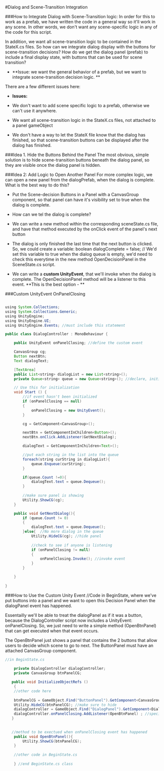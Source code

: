 #Dialog and Scene-Transition Integration

###How to Integrate Dialog with Scene-Transition logic:
In order for this to work as a prefab, we have written the code in a general way so it'll work in any scene. In other words,  we don't want any scene-specific logic in any of the code for this script. 

In addition, we want all scene-transition logic to be contained in the StateX.cs files. So how can we integrate dialog display with the buttons for scene-transition decisions? How do we get the dialog panel (prefab) to include a final display state, with buttons that can be used for scene transition?

- **Issue: we want the general behavior of a prefab, but we want to integrate scene-transition decision logic. ** 

There are a few different issues here:
 
  - **Issues:**

   - We don't want to add scene specific logic to a prefab, otherwise we can't use it anywhere. 
   - We want all scene-transition logic in the StateX.cs files, not attached to a panel gameObject
   - We don't have a way to let the StateX file know that the dialog has finished, so that scene-transition buttons can be displayed after the dialog has finished.
   
###Idea 1. Hide the Buttons Behind the Panel
  The most obvious, simple solution is to hide scene-transition buttons beneath the dialog panel, so they are visible once the dialog panel is hidden.  

###Idea 2: Add Logic to Open Another Panel
For more complex logic, we can open a new panel from the dialogPrefab, when the dialog is complete.  What is the best way to do this?  

 - Put the Scene-decision Buttons in a Panel with a CanvasGroup component, so that panel can have it's visibility set to true when the dialog is complete.

 -  How can we tel the dialog is complete?
 
 -  We can write a new method within the corresponding sceneState.cs file, and have that method executed by the onClick event of the panel's next button
 -  The dialog is only finished the last time that the next button is clicked.  So, we could create a variable:  boolean dialogComplete = false; //
We'd set this variable to true when the dialog queue is empty, we'd need to check this everytime in the new method OpenDecisionPanel in the SceneState.cs script.
 - We can write a **custom UnityEvent**, that we'll invoke when the dialog is complete.  The OpenDecisionPanel method will be a listener to this event.  **This is the best option - **

###Custom UnityEvent OnPanelClosing

```java

using System.Collections;
using System.Collections.Generic;
using UnityEngine;
using UnityEngine.UI;
using UnityEngine.Events; //must include this statement

public class DialogController : MonoBehaviour {

    public UnityEvent onPanelClosing; //define the custom event

    CanvasGroup cg;
    Button nextBtn;
    Text dialogText;

    [TextArea]
    public List<string> dialogList = new List<string>();
    private Queue<string> queue = new Queue<string>(); //declare, initialize

	// Use this for initialization
	void Start () {
        //if event hasn't been initialized
        if (onPanelClosing == null)
        {
            onPanelClosing = new UnityEvent();
        }

        cg = GetComponent<CanvasGroup>();

        nextBtn = GetComponentInChildren<Button>();
        nextBtn.onClick.AddListener(GetNextDialog);

        dialogText = GetComponentInChildren<Text>();

        //put each string in the list into the queue
        foreach(string curString in dialogList){
            queue.Enqueue(curString);
        }

        if(queue.Count !=0){
            dialogText.text = queue.Dequeue();
        }
    
        //make sure panel is showing
        Utility.ShowCG(cg);
	}

    public void GetNextDialog(){
        if (queue.Count != 0)
        {
            dialogText.text = queue.Dequeue();
        }else{  //No more dialog in the queue
            Utility.HideCG(cg); //hide panel
    
            //check to see if anyone is listening
            if (onPanelClosing != null)
            {
                onPanelClosing.Invoke(); //invoke event        
            }
        }

    }
	
}

```
###How to Use the Custom Unity Event
//Code in BeginState, where we've put buttons into a panel and we want to open this Decision Panel when the dialogPanel event has happened.

Essentailly we'll be able to treat the dialogPanel as if it was a button, because the DialogController script now includes a UnityEvent: onPanelClosing.  So, we just need to write a simple method (OpenBtnPanel) that can get executed when that event occurs.  

The OpenBtnPanel just shows a panel that contains the 2 buttons that allow users to decide which scene to go to next.  The ButtonPanel must have an attached CanvasGroup component.



```java
//in BeginState.cs
  
    private DialogController dialogController;
    private CanvasGroup btnPanelCG;

   public void InitializeObjectRefs ()
	{
    //other code here
    
    btnPanelCG = GameObject.Find("ButtonPanel").GetComponent<CanvasGroup>();
    Utility.HideCG(btnPanelCG); //make sure to hide 
    dialogController = GameObject.Find("DialogPanel").GetComponent<DialogController>();  //find the DialogPanel 
    dialogController.onPanelClosing.AddListener(OpenBtnPanel) ; //specify the method to be executed when the event happens
   }
   
   
   //method to be exectued when onPanelClosing event has happened
    public void OpenBtnPanel(){
        Utility.ShowCG(btnPanelCG); 
    }
    
    //other code in BeginState.cs
    
    } //end BeginState.cs class	
```

      
            
   
   
